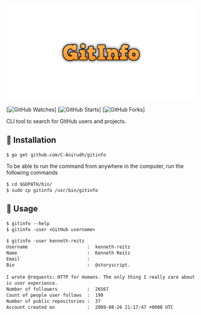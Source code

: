 ![gitinfo-cover](logo.png)

[![GitHub Watches](https://img.shields.io/github/watchers/C-Anirudh/gitinfo.svg?style=social&label=Watch&maxAge=2592000)]
[![GitHub Starts](https://img.shields.io/github/stars/C-Anirudh/gitinfo.svg?style=social&label=Star&maxAge=2592000)]
[![GitHub Forks](https://img.shields.io/github/forks/C-Anirudh/gitinfo.svg?style=social&label=Fork&maxAge=2592000)]

CLI tool to search for GitHub users and projects.

## :minidisc: Installation
```
$ go get github.com/C-Anirudh/gitinfo
```

To be able to run the command from anywhere in the computer, run the following commands
```
$ cd $GOPATH/bin/
$ sudo cp gitinfo /usr/bin/gitinfo
```

## :rocket: Usage
```
$ gitinfo --help
$ gitinfo -user <GitHub username>
```

```
$ gitinfo -user kenneth-reitz
Username                      :  kenneth-reitz
Name                          :  Kenneth Reitz
Email                         :  
Bio                           :  @storyscript.

I wrote @requests: HTTP for Humans. The only thing I really care about is user experience. 
Number of followers           :  26567
Count of people user follows  :  199
Number of public repositories :  37
Account created on            :  2009-08-26 21:17:47 +0000 UTC
```
